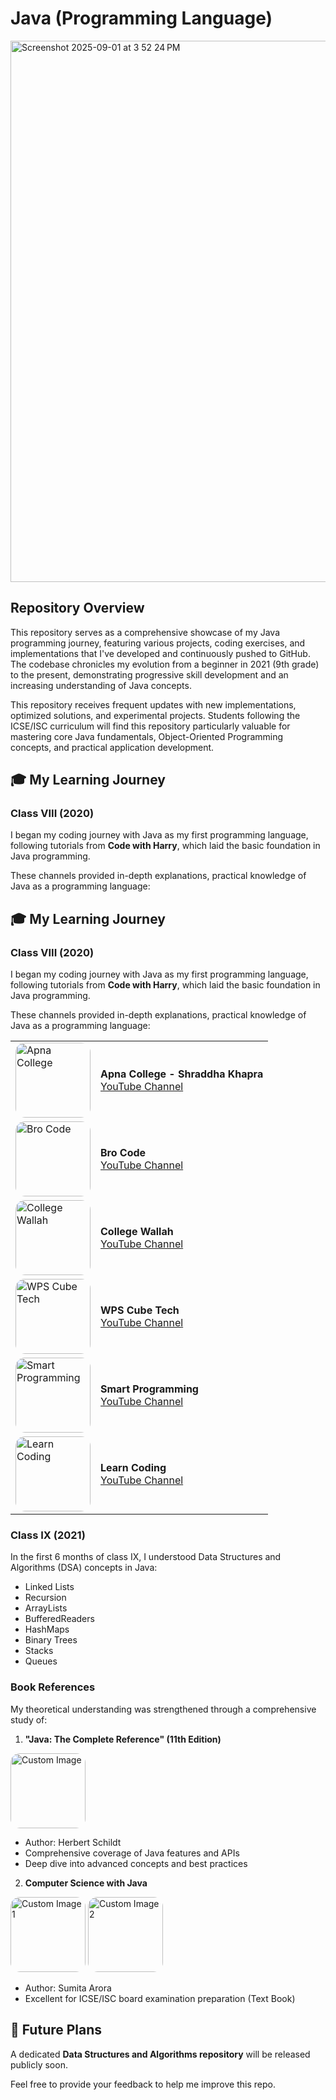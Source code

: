 # Java (Programming Language)
<img width="1207" height="866" alt="Screenshot 2025-09-01 at 3 52 24 PM" src="https://github.com/user-attachments/assets/cecece29-99cd-491f-bc9f-9d6b645f2dcd" />


## Repository Overview
This repository serves as a comprehensive showcase of my Java programming journey, featuring various projects, coding exercises, and implementations that I've developed and continuously pushed to GitHub. The codebase chronicles my evolution from a beginner in 2021 (9th grade) to the present, demonstrating progressive skill development and an increasing understanding of Java concepts.

This repository receives frequent updates with new implementations, optimized solutions, and experimental projects. Students following the ICSE/ISC curriculum will find this repository particularly valuable for mastering core Java fundamentals, Object-Oriented Programming concepts, and practical application development.

## 🎓 My Learning Journey

### Class VIII (2020)
I began my coding journey with Java as my first programming language, following tutorials from **Code with Harry**, which laid the basic foundation in Java programming.

These channels provided in-depth explanations, practical knowledge of Java as a programming language:

## 🎓 My Learning Journey

### Class VIII (2020)
I began my coding journey with Java as my first programming language, following tutorials from **Code with Harry**, which laid the basic foundation in Java programming.

These channels provided in-depth explanations, practical knowledge of Java as a programming language:

<table>
  <tr>
    <td><img src="https://github.com/user-attachments/assets/5891704d-377d-4198-886a-d66f0325beca" alt="Apna College" width="120" style="border-radius:15px;" /></td>
    <td><b>Apna College - Shraddha Khapra</b><br><a href="https://www.youtube.com/c/ApnaCollegeOfficial">YouTube Channel</a></td>
  </tr>
  <tr>
    <td><img src="https://github.com/user-attachments/assets/1981318c-9874-4f27-a447-c11eab282c80" alt="Bro Code" width="120" style="border-radius:15px;" /></td>
    <td><b>Bro Code</b><br><a href="https://www.youtube.com/@BroCodez">YouTube Channel</a></td>
  </tr>
  <tr>
    <td><img src="https://github.com/user-attachments/assets/10686744-2716-4b1f-8129-8c5bd32dceb1" alt="College Wallah" width="120" style="border-radius:15px;" /></td>
    <td><b>College Wallah</b><br><a href="https://www.youtube.com/c/CollegeWallahbyPW">YouTube Channel</a></td>
  </tr>
  <tr>
    <td><img src="https://github.com/user-attachments/assets/7132a29e-96df-4d21-b6ce-6902498fc560" alt="WPS Cube Tech" width="120" style="border-radius:15px;" /></td>
    <td><b>WPS Cube Tech</b><br><a href="https://www.youtube.com/c/WPSCubeTech">YouTube Channel</a></td>
  </tr>
  <tr>
    <td><img src="https://github.com/user-attachments/assets/891e3089-36e7-4362-8fc8-225143396a81" alt="Smart Programming" width="120" style="border-radius:15px;" /></td>
    <td><b>Smart Programming</b><br><a href="https://www.youtube.com/@SmartProgramming">YouTube Channel</a></td>
  </tr>
  <tr>
    <td><img src="https://yt3.googleusercontent.com/ytc/AIdro_mn9umLrs-t0NhhxsU_5qBaStKYUVQYzVdKsyawKVoh7w=s160-c-k-c0x00ffffff-no-rj" alt="Learn Coding" width="120" style="border-radius:15px;" /></td>
    <td><b>Learn Coding</b><br><a href="https://www.youtube.com/@LearnCodingOfficial">YouTube Channel</a></td>
  </tr>
</table>

### Class IX (2021)
In the first 6 months of class IX, I understood Data Structures and Algorithms (DSA) concepts in Java:
- Linked Lists
- Recursion
- ArrayLists
- BufferedReaders
- HashMaps
- Binary Trees
- Stacks
- Queues

### Book References
My theoretical understanding was strengthened through a comprehensive study of:

1. **"Java: The Complete Reference" (11th Edition)**
<img src="https://m.media-amazon.com/images/I/61yXSTATHHL._UF1000,1000_QL80_.jpg" alt="Custom Image" width="120" style="border-radius:15px;" />

   - Author: Herbert Schildt
   - Comprehensive coverage of Java features and APIs
   - Deep dive into advanced concepts and best practices

2. **Computer Science with Java**
<p>
  <img src="https://m.media-amazon.com/images/I/91WWBQH1YOL._UF1000,1000_QL80_.jpg" alt="Custom Image 1" width="120" style="border-radius:15px;" />
  <img src="https://m.media-amazon.com/images/I/91pupiv1kYL._UF1000,1000_QL80_.jpg" alt="Custom Image 2" width="120" style="border-radius:15px;" />
</p>


   - Author: Sumita Arora
   - Excellent for ICSE/ISC board examination preparation (Text Book)

## 🔮 Future Plans

A dedicated **Data Structures and Algorithms repository** will be released publicly soon.

Feel free to provide your feedback to help me improve this repo.

